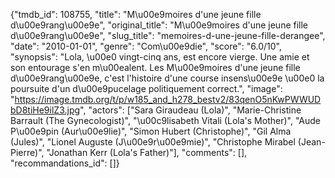 {"tmdb_id": 108755, "title": "M\u00e9moires d'une jeune fille d\u00e9rang\u00e9e", "original_title": "M\u00e9moires d'une jeune fille d\u00e9rang\u00e9e", "slug_title": "memoires-d-une-jeune-fille-derangee", "date": "2010-01-01", "genre": "Com\u00e9die", "score": "6.0/10", "synopsis": "Lola, \u00e0 vingt-cinq ans, est encore vierge. Une amie et son entourage s'en m\u00ealent. Les M\u00e9moires d'une jeune fille d\u00e9rang\u00e9e, c'est l'histoire d'une course insens\u00e9e \u00e0 la poursuite d'un d\u00e9pucelage politiquement correct.", "image": "https://image.tmdb.org/t/p/w185_and_h278_bestv2/83qenO5nKwPWWUDbD8tiHe9ilZ3.jpg", "actors": ["Sara Giraudeau (Lola)", "Marie-Christine Barrault (The Gynecologist)", "\u00c9lisabeth Vitali (Lola's Mother)", "Aude P\u00e9pin (Aur\u00e9lie)", "Simon Hubert (Christophe)", "Gil Alma (Jules)", "Lionel Auguste (J\u00e9r\u00e9mie)", "Christophe Mirabel (Jean-Pierre)", "Jonathan Kerr (Lola's Father)"], "comments": [], "recommandations_id": []}